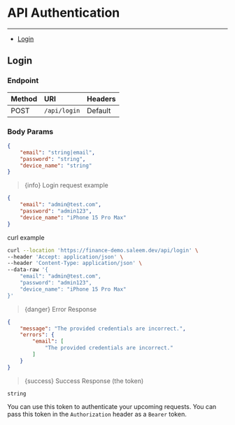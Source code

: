 # API Authentication

---

- [Login](#login)

<a name="login"></a>
## Login


### Endpoint

|Method| URI                               |Headers|
|:-|:----------------------------------|:-|
|POST| `/api/login` |Default|

### Body Params

```json
{
    "email": "string|email",
    "password": "string",
    "device_name": "string"
}
```

> {info} Login request example

```json
{
    "email": "admin@test.com",
    "password": "admin123",
    "device_name": "iPhone 15 Pro Max"
}
```

curl example

```bash
curl --location 'https://finance-demo.saleem.dev/api/login' \
--header 'Accept: application/json' \
--header 'Content-Type: application/json' \
--data-raw '{
    "email": "admin@test.com",
    "password": "admin123",
    "device_name": "iPhone 15 Pro Max"
}'
```


> {danger} Error Response

```json
{
    "message": "The provided credentials are incorrect.",
    "errors": {
        "email": [
            "The provided credentials are incorrect."
        ]
    }
}
```

> {success} Success Response (the token)

```text
string
```

You can use this token to authenticate your upcoming requests. You can pass this token in the `Authorization` header as a `Bearer` token.
